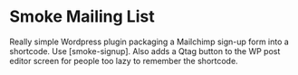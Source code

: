 Smoke Mailing List
=================

Really simple Wordpress plugin packaging a Mailchimp sign-up form into a shortcode. Use [smoke-signup]. Also adds a Qtag button to the WP post editor screen for people too lazy to remember the shortcode.
